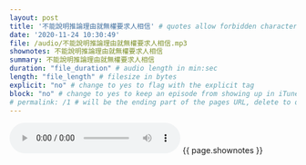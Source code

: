 ```yaml
---
layout: post
title: '不能說明推論理由就無權要求人相信' # quotes allow forbidden characters like the colon
date: '2020-11-24 10:30:49'
file: /audio/不能說明推論理由就無權要求人相信.mp3
shownotes: 不能說明推論理由就無權要求人相信
summary: 不能說明推論理由就無權要求人相信
duration: "file_duration" # audio length in min:sec
length: "file_length" # filesize in bytes
explicit: "no" # change to yes to flag with the explicit tag
block: "no" # change to yes to keep an episode from showing up in iTunes
# permalink: /1 # will be the ending part of the pages URL, delete to default to the title
---
```


<audio controls>
<source src="{{site.url}}{{site.baseurl}}{{ page.file }}" type="audio/x-mp3">
Your browser does not support the audio element.
</audio>
{{ page.shownotes }}
